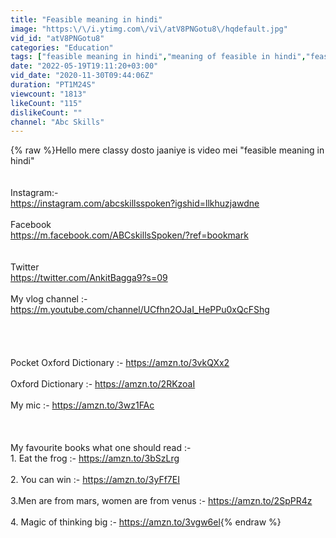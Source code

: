 ```yaml
---
title: "Feasible meaning in hindi"
image: "https:\/\/i.ytimg.com\/vi\/atV8PNGotu8\/hqdefault.jpg"
vid_id: "atV8PNGotu8"
categories: "Education"
tags: ["feasible meaning in hindi","meaning of feasible in hindi","feasible kise khte hai"]
date: "2022-05-19T19:11:20+03:00"
vid_date: "2020-11-30T09:44:06Z"
duration: "PT1M24S"
viewcount: "1813"
likeCount: "115"
dislikeCount: ""
channel: "Abc Skills"
---
```

{% raw %}Hello mere classy dosto jaaniye is video mei &quot;feasible meaning in hindi&quot;<br /><br /><br />Instagram:-<br /><a rel="nofollow" target="blank" href="https://instagram.com/abcskillsspoken?igshid=llkhuzjawdne">https://instagram.com/abcskillsspoken?igshid=llkhuzjawdne</a><br /><br />Facebook<br /><a rel="nofollow" target="blank" href="https://m.facebook.com/ABCskillsSpoken/?ref=bookmark">https://m.facebook.com/ABCskillsSpoken/?ref=bookmark</a><br /><br /><br />Twitter<br /><a rel="nofollow" target="blank" href="https://twitter.com/AnkitBagga9?s=09">https://twitter.com/AnkitBagga9?s=09</a> <br /><br />My vlog channel :- <a rel="nofollow" target="blank" href="https://m.youtube.com/channel/UCfhn2OJaI_HePPu0xQcFShg">https://m.youtube.com/channel/UCfhn2OJaI_HePPu0xQcFShg</a><br /><br /><br /><br /><br />Pocket Oxford Dictionary :- <a rel="nofollow" target="blank" href="https://amzn.to/3vkQXx2">https://amzn.to/3vkQXx2</a><br /><br />Oxford Dictionary :- <a rel="nofollow" target="blank" href="https://amzn.to/2RKzoaI">https://amzn.to/2RKzoaI</a><br /><br />My mic :- <a rel="nofollow" target="blank" href="https://amzn.to/3wz1FAc">https://amzn.to/3wz1FAc</a><br /><br /><br /><br />My favourite books what one should read :-<br />1. Eat the frog  :- <a rel="nofollow" target="blank" href="https://amzn.to/3bSzLrg">https://amzn.to/3bSzLrg</a><br /><br />2. You  can win  :- <a rel="nofollow" target="blank" href="https://amzn.to/3yFf7EI">https://amzn.to/3yFf7EI</a><br /><br />3.Men are from mars, women are from venus :- <a rel="nofollow" target="blank" href="https://amzn.to/2SpPR4z">https://amzn.to/2SpPR4z</a><br /><br />4. Magic of thinking big :- <a rel="nofollow" target="blank" href="https://amzn.to/3vgw6el">https://amzn.to/3vgw6el</a>{% endraw %}
